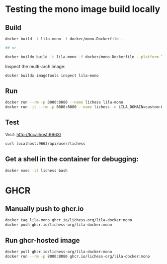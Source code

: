 # Testing the mono image build locally

## Build

```bash
docker build -t lila-mono -f docker/mono.Dockerfile .

## or

docker buildx build -t lila-mono -f docker/mono.Dockerfile --platform linux/amd64,linux/arm64 .
```

Inspect the multi-arch image:

```bash
docker buildx imagetools inspect lila-mono
```

## Run

```bash
docker run --rm -p 8080:8080 --name lichess lila-mono
docker run -it --rm -p 8080:8080 --name lichess -e LILA_DOMAIN=custom:8080 -e LILA_URL=http://custom:8080 lila-mono
```

## Test

Visit: <http://localhost:9663/>

```bash
curl localhost:9663/api/user/lichess
```

## Get a shell in the container for debugging:

```bash
docker exec -it lichess bash
```

# GHCR

## Manually push to ghcr.io

```bash
docker tag lila-mono ghcr.io/lichess-org/lila-docker:mono
docker push ghcr.io/lichess-org/lila-docker:mono
```

## Run ghcr-hosted image

```bash
docker pull ghcr.io/lichess-org/lila-docker:mono
docker run --rm -p 8080:8080 ghcr.io/lichess-org/lila-docker:mono
```
